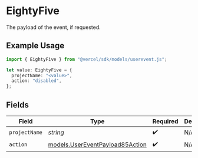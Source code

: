 # EightyFive

The payload of the event, if requested.

## Example Usage

```typescript
import { EightyFive } from "@vercel/sdk/models/userevent.js";

let value: EightyFive = {
  projectName: "<value>",
  action: "disabled",
};
```

## Fields

| Field                                                                    | Type                                                                     | Required                                                                 | Description                                                              |
| ------------------------------------------------------------------------ | ------------------------------------------------------------------------ | ------------------------------------------------------------------------ | ------------------------------------------------------------------------ |
| `projectName`                                                            | *string*                                                                 | :heavy_check_mark:                                                       | N/A                                                                      |
| `action`                                                                 | [models.UserEventPayload85Action](../models/usereventpayload85action.md) | :heavy_check_mark:                                                       | N/A                                                                      |